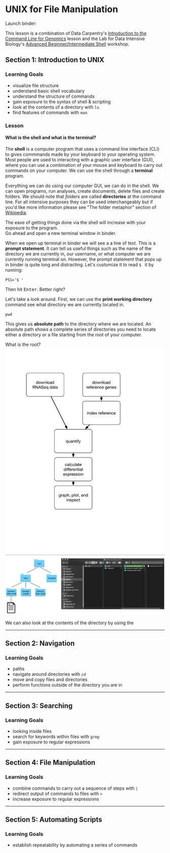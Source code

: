 # UNIX for File Manipulation

Launch binder:

This lesson is a combination of Data Carpentry's [Introduction to the Command Line for Genomics](https://datacarpentry.org/shell-genomics/) lesson and the Lab for Data Intensive Biology's [Advanced Beginner/Intermediate Shell](https://dib-training.readthedocs.io/en/pub/2016-01-13-adv-beg-shell.html) workshop.


## Section 1: Introduction to UNIX

### Learning Goals
* visualize file structure
* understand basic shell vocabulary
* understand the structure of commands
* gain exposure to the syntax of shell & scripting
* look at the contents of a directory with `ls`
* find features of commands with `man`

### Lesson
#### What is the shell and what is the terminal?
The **shell** is a computer program that uses a command line interface (CLI) to gives commmands made by your keyboard to your operating system. Most people are used to interacting with a graphic user interface (GUI), where you can use a combination of your mouse and keyboard to carry out commands on your computer. We can use the shell through a **terminal** program. 

Everything we can do using our computer GUI, we can do in the shell. We can open programs, run analyses, create documents, delete files and create folders. We should note that _folders_ are called **directories** at the command line. For all intensive purposes they can be used interchangeably but if you'd like more information please see "The folder metaphor" section of [Wikipedia](https://en.wikipedia.org/wiki/Directory_%28computing%29#Folder_metaphor).

The ease of getting things done via the shell will increase with your exposure to the program.  
Go ahead and open a new terminal window in binder.

When we open up terminal in binder we will see a a line of text. This is a **prompt statement**. It can tell us useful things such as the name of the directory we are currently in, our username, or what computer we are currently running terminal on. However, the prompt statement that pops up in binder is quite long and distracting. Let's customize it to read `$ ` it by running:

```
PS1='$ '
```

Then hit <kbd>Enter</kbd>. Better right?

Let's take a look around. First, we can use the **print working directory** command see what directory we are currently located in.

```
pwd
```

This gives us **absolute path** to the directory where we are located. An absolute path shows a complete series of directories you need to locate either a directory or a file starting from the root of your computer.

What is the root?
![CLIvsGUI](https://raw.githubusercontent.com/ngs-docs/2020-ggg-298-first-day-rnaseq/master/txome%20workflow.png)
![CLIvsGUI](https://github.com/ngs-docs/2020-GGG298/blob/shannonekj-week-2/Week2-UNIX_for_file_manipulation/CLIvsGUI.png)

We can also look at the contents of the directory by using the 




----

## Section 2: Navigation

### Learning Goals
* paths
* navigate around directories with `cd`
* move and copy files and directories 
* perform functions outside of the directory you are in

----

## Section 3: Searching

### Learning Goals
* looking inside files
* search for keywords within files with `grep`
* gain exposure to regular expressions

----

## Section 4: File Manipulation

### Learning Goals
* combine commands to carry out a sequence of steps with `|`
* redirect output of commands to files with `>`
* increase exposure to regular expressions

----

## Section 5: Automating Scripts

### Learning Goals
* establish repeatability by automating a series of commands

